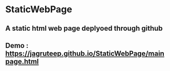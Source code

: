 # StaticWebPage

## A static html web page deplyoed through github

## Demo : https://jagruteep.github.io/StaticWebPage/mainpage.html
